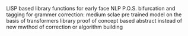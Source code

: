 LISP based library functions for early face NLP
P.O.S. bifurcation and tagging 
for grammer correction: medium sclae pre trained model on the basis of transformers library 
proof of concept based abstract instead of new mwthod of correction or algorithm building 
